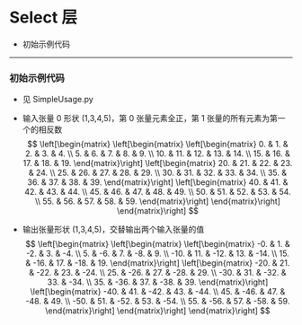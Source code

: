 # Select 层
+ 初始示例代码

---
### 初始示例代码
+ 见 SimpleUsage.py

+ 输入张量 0 形状 (1,3,4,5)，第 0 张量元素全正，第 1 张量的所有元素为第一个的相反数
$$
\left[\begin{matrix}
    \left[\begin{matrix}
        \left[\begin{matrix}
             0. &  1. &  2. &  3. &  4. \\
             5. &  6. &  7. &  8. &  9. \\
            10. & 11. & 12. & 13. & 14. \\
            15. & 16. & 17. & 18. & 19.
        \end{matrix}\right]
        \left[\begin{matrix}
            20. & 21. & 22. & 23. & 24. \\
            25. & 26. & 27. & 28. & 29. \\
            30. & 31. & 32. & 33. & 34. \\
            35. & 36. & 37. & 38. & 39.
        \end{matrix}\right]
        \left[\begin{matrix}
            40. & 41. & 42. & 43. & 44. \\
            45. & 46. & 47. & 48. & 49. \\
            50. & 51. & 52. & 53. & 54. \\
            55. & 56. & 57. & 58. & 59.
        \end{matrix}\right]
    \end{matrix}\right]
\end{matrix}\right]
$$

+ 输出张量形状 (1,3,4,5)，交替输出两个输入张量的值
$$
\left[\begin{matrix}
    \left[\begin{matrix}
        \left[\begin{matrix}
             -0. &   1. &  -2. &   3. &  -4. \\
              5. &  -6. &   7. &  -8. &   9. \\
            -10. &  11. & -12. &  13. & -14. \\
             15. & -16. &  17. & -18. &  19.
        \end{matrix}\right]
        \left[\begin{matrix}
            -20. &  21. & -22. &  23. & -24. \\
             25. & -26. &  27. & -28. &  29. \\
            -30. &  31. & -32. &  33. & -34. \\
             35. & -36. &  37. & -38. &  39.
        \end{matrix}\right]
        \left[\begin{matrix}
            -40. &  41. & -42. &  43. & -44. \\
             45. & -46. &  47. & -48. &  49. \\
            -50. &  51. & -52. &  53. & -54. \\
             55. & -56. &  57. & -58. &  59.
        \end{matrix}\right]
    \end{matrix}\right]
\end{matrix}\right]
$$